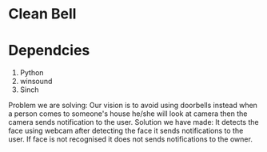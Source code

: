 # Clean Bell

# Dependcies
1. Python 
2. winsound
3. Sinch 


Problem we are solving: 
Our vision is to avoid using doorbells instead when a person comes to someone's house he/she will look at camera then the camera sends notification to the user.
Solution we have made:
It detects the face using webcam after detecting the face it sends notifications to the user. If face is not recognised it does not sends notifications to the owner.
